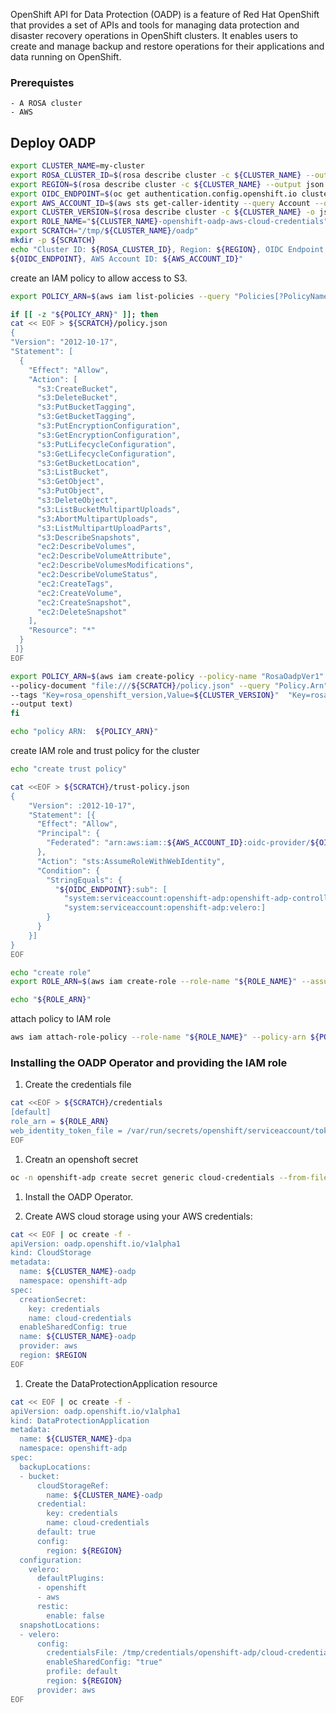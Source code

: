 OpenShift API for Data Protection (OADP) is a feature of Red Hat OpenShift that provides a set of APIs and tools for managing data protection and disaster recovery operations in OpenShift clusters. It enables users to create and manage backup and restore operations for their applications and data running on OpenShift.

### Prerequistes 
    - A ROSA cluster
    - AWS 

## Deploy OADP 


```bash
export CLUSTER_NAME=my-cluster 
export ROSA_CLUSTER_ID=$(rosa describe cluster -c ${CLUSTER_NAME} --output json | jq -r .id)
export REGION=$(rosa describe cluster -c ${CLUSTER_NAME} --output json | jq -r .region.id)
export OIDC_ENDPOINT=$(oc get authentication.config.openshift.io cluster -o jsonpath='{.spec.serviceAccountIssuer}' | sed 's|^https://||')
export AWS_ACCOUNT_ID=$(aws sts get-caller-identity --query Account --output text)
export CLUSTER_VERSION=$(rosa describe cluster -c ${CLUSTER_NAME} -o json | jq -r .version.raw_id |  cut -d'.' -f1,2)
export ROLE_NAME="${CLUSTER_NAME}-openshift-oadp-aws-cloud-credentials"
export SCRATCH="/tmp/${CLUSTER_NAME}/oadp"
mkdir -p ${SCRATCH}
echo "Cluster ID: ${ROSA_CLUSTER_ID}, Region: ${REGION}, OIDC Endpoint:
${OIDC_ENDPOINT}, AWS Account ID: ${AWS_ACCOUNT_ID}"
```

create an IAM policy to allow access to S3.

```bash
export POLICY_ARN=$(aws iam list-policies --query "Policies[?PolicyName=='RosaOadpVer1'].{ARN:Arn}" --output text) 

if [[ -z "${POLICY_ARN}" ]]; then
cat << EOF > ${SCRATCH}/policy.json 
{
"Version": "2012-10-17",
"Statement": [
  {
    "Effect": "Allow",
    "Action": [
      "s3:CreateBucket",
      "s3:DeleteBucket",
      "s3:PutBucketTagging",
      "s3:GetBucketTagging",
      "s3:PutEncryptionConfiguration",
      "s3:GetEncryptionConfiguration",
      "s3:PutLifecycleConfiguration",
      "s3:GetLifecycleConfiguration",
      "s3:GetBucketLocation",
      "s3:ListBucket",
      "s3:GetObject",
      "s3:PutObject",
      "s3:DeleteObject",
      "s3:ListBucketMultipartUploads",
      "s3:AbortMultipartUploads",
      "s3:ListMultipartUploadParts",
      "s3:DescribeSnapshots",
      "ec2:DescribeVolumes",
      "ec2:DescribeVolumeAttribute",
      "ec2:DescribeVolumesModifications",
      "ec2:DescribeVolumeStatus",
      "ec2:CreateTags",
      "ec2:CreateVolume",
      "ec2:CreateSnapshot",
      "ec2:DeleteSnapshot"
    ],
    "Resource": "*"
  }
 ]}
EOF

export POLICY_ARN=$(aws iam create-policy --policy-name "RosaOadpVer1" \
--policy-document "file:///${SCRATCH}/policy.json" --query "Policy.Arn" \
--tags "Key=rosa_openshift_version,Value=${CLUSTER_VERSION}"  "Key=rosa_role_prefix,Value=ManagedOpenShift" "Key=operator_namespace,Value=openshift-oadp" "Key=operator_name,Value=openshift-oadp" \
--output text)
fi

echo "policy ARN:  ${POLICY_ARN}"
```

create IAM role and trust policy for the cluster

```bash
echo "create trust policy"

cat <<EOF > ${SCRATCH}/trust-policy.json
{
    "Version": :2012-10-17",
    "Statement": [{
      "Effect": "Allow",
      "Principal": {
        "Federated": "arn:aws:iam::${AWS_ACCOUNT_ID}:oidc-provider/${OIDC_ENDPOINT}"
      },
      "Action": "sts:AssumeRoleWithWebIdentity",
      "Condition": {
        "StringEquals": {
          "${OIDC_ENDPOINT}:sub": [
            "system:serviceaccount:openshift-adp:openshift-adp-controller-manager",
            "system:serviceaccount:openshift-adp:velero:]
        }
      }
    }]
}
EOF

echo "create role"
export ROLE_ARN=$(aws iam create-role --role-name "${ROLE_NAME}" --assume-role-policy-document file://${SCRATCH}/trust-policy.json --tags "Key=rosa_cluster_id,Value=${ROSA_CLUSTER_ID}" "Key=rosa_openshift_version,Value=${CLUSTER_VERSION}" "Key=rosa_role_prefix,Value=ManagedOpenShift" "Key=operator_namespace,Value=openshift-adp" "Key=operator_name,Value=openshift-oadp" --query Role.Arn --output text)

echo "${ROLE_ARN}"
```
attach policy to IAM role

```bash
aws iam attach-role-policy --role-name "${ROLE_NAME}" --policy-arn ${POLICY_ARN}
```

### Installing the OADP Operator and providing the IAM role

1. Create the credentials file

```bash
cat <<EOF > ${SCRATCH}/credentials
[default]
role_arn = ${ROLE_ARN}
web_identity_token_file = /var/run/secrets/openshift/serviceaccount/token
EOF
```

1.  Creatn an openshoft secret

```bash
oc -n openshift-adp create secret generic cloud-credentials --from-file=${SCRATCH}/credentials
```

1. Install the OADP Operator.

1. Create AWS cloud storage using your AWS credentials:

```bash
cat << EOF | oc create -f -
apiVersion: oadp.openshift.io/v1alpha1
kind: CloudStorage
metadata:
  name: ${CLUSTER_NAME}-oadp
  namespace: openshift-adp
spec:
  creationSecret:
    key: credentials
    name: cloud-credentials
  enableSharedConfig: true
  name: ${CLUSTER_NAME}-oadp
  provider: aws
  region: $REGION
EOF
```

1. Create the DataProtectionApplication resource

```bash
cat << EOF | oc create -f -
apiVersion: oadp.openshift.io/v1alpha1
kind: DataProtectionApplication
metadata:
  name: ${CLUSTER_NAME}-dpa
  namespace: openshift-adp
spec:
  backupLocations:
  - bucket:
      cloudStorageRef:
        name: ${CLUSTER_NAME}-oadp
      credential:
        key: credentials
        name: cloud-credentials
      default: true
      config:
        region: ${REGION}
  configuration:
    velero:
      defaultPlugins:
      - openshift
      - aws
      restic:
        enable: false
  snapshotLocations:
  - velero:
      config:
        credentialsFile: /tmp/credentials/openshift-adp/cloud-credentials-credentials 
        enableSharedConfig: "true" 
        profile: default 
        region: ${REGION} 
      provider: aws
EOF
```





